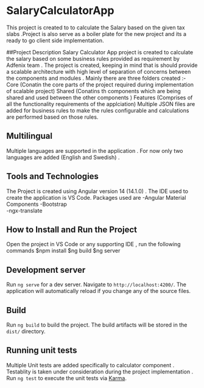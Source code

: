 # SalaryCalculatorApp

This project is created to to calculate the Salary based on the given tax slabs .Project is also serve as a boiler plate for the new project and its a ready to go client side implementation.

##Project Description
Salary Calculator App project is created to calculate the salary based on some business rules provided as requirement by Adfenix team . The project is created, keeping in mind that is should provide a scalable architecture with high level of separation of concerns between the components and modules . Mainly there are three folders created :-
Core (Conatin the core parts of the project required during implementation of scalable project)
Shared (Conatins th components which are being shared and used between the other components )
Features (Comprises of all the functionality requirements of the applciation)
Multiple JSON files are added for business rules to make the rules configurable and calculations are performed based on those rules.

## Multilingual 
Multiple languages are supported in the application . For now only two languages are added (English and Swedish) .

## Tools and Technologies
The Project is created using Angular version 14 (14.1.0) .
The IDE used to create the application is VS Code.
Packages used are 
-Angular Material Components 
-Bootstrap  
-ngx-translate

## How to Install and Run the Project
Open the project in VS Code or any supporting IDE , run the following commands 
$npm install
$ng build
$ng server

## Development server

Run `ng serve` for a dev server. Navigate to `http://localhost:4200/`. The application will automatically reload if you change any of the source files.


## Build

Run `ng build` to build the project. The build artifacts will be stored in the `dist/` directory.

## Running unit tests
Multiple Unit tests are added specifically to calculator component . Testablity is taken under consideration during the project implementation . 
Run `ng test` to execute the unit tests via [Karma](https://karma-runner.github.io).



